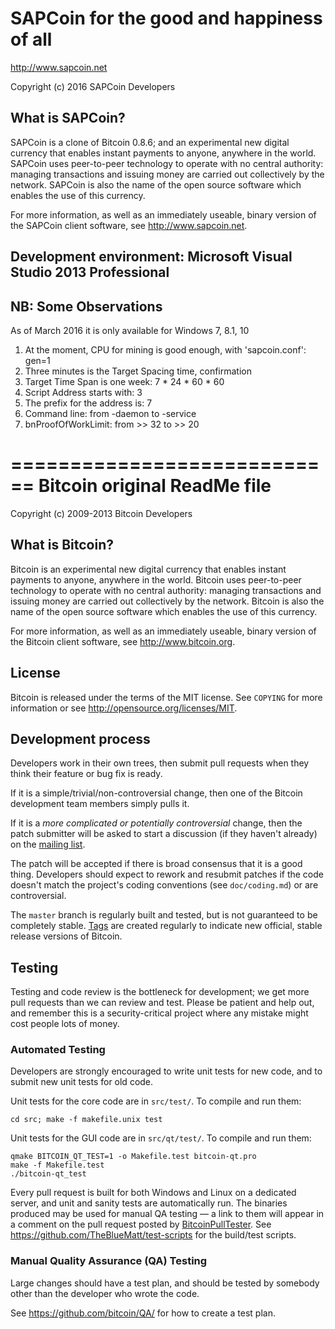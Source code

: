 SAPCoin for the good and happiness of all
=========================================

http://www.sapcoin.net

Copyright (c) 2016 SAPCoin Developers

What is SAPCoin?
----------------

SAPCoin is a clone of Bitcoin 0.8.6; and an experimental new digital currency
that enables instant payments to anyone, anywhere in the world. SAPCoin uses 
peer-to-peer technology to operate with no central authority: managing 
transactions and issuing money are carried out collectively by the network. 
SAPCoin is also the name of the open source software which enables the use of 
this currency.

For more information, as well as an immediately useable, binary version of
the SAPCoin client software, see http://www.sapcoin.net.

Development environment: Microsoft Visual Studio 2013 Professional
----------------------

NB: Some Observations
----------------------
As of March 2016 it is only available for Windows 7, 8.1, 10<br/>
1. At the moment, CPU for mining is good enough, with 'sapcoin.conf': gen=1<br/>
2. Three minutes is the Target Spacing time, confirmation<br/>
3. Target Time Span is one week: 7 * 24 * 60 * 60<br/>
4. Script Address starts with: 3<br/>
5. The prefix for the address is: 7<br/>
6. Command line: from -daemon to -service<br/>
7. bnProofOfWorkLimit: from >> 32 to >> 20<br/>


============================
Bitcoin original ReadMe file
============================

Copyright (c) 2009-2013 Bitcoin Developers

What is Bitcoin?
----------------

Bitcoin is an experimental new digital currency that enables instant payments to
anyone, anywhere in the world. Bitcoin uses peer-to-peer technology to operate
with no central authority: managing transactions and issuing money are carried
out collectively by the network. Bitcoin is also the name of the open source
software which enables the use of this currency.

For more information, as well as an immediately useable, binary version of
the Bitcoin client software, see http://www.bitcoin.org.

License
-------

Bitcoin is released under the terms of the MIT license. See `COPYING` for more
information or see http://opensource.org/licenses/MIT.

Development process
-------------------

Developers work in their own trees, then submit pull requests when they think
their feature or bug fix is ready.

If it is a simple/trivial/non-controversial change, then one of the Bitcoin
development team members simply pulls it.

If it is a *more complicated or potentially controversial* change, then the patch
submitter will be asked to start a discussion (if they haven't already) on the
[mailing list](http://sourceforge.net/mailarchive/forum.php?forum_name=bitcoin-development).

The patch will be accepted if there is broad consensus that it is a good thing.
Developers should expect to rework and resubmit patches if the code doesn't
match the project's coding conventions (see `doc/coding.md`) or are
controversial.

The `master` branch is regularly built and tested, but is not guaranteed to be
completely stable. [Tags](https://github.com/bitcoin/bitcoin/tags) are created
regularly to indicate new official, stable release versions of Bitcoin.

Testing
-------

Testing and code review is the bottleneck for development; we get more pull
requests than we can review and test. Please be patient and help out, and
remember this is a security-critical project where any mistake might cost people
lots of money.

### Automated Testing

Developers are strongly encouraged to write unit tests for new code, and to
submit new unit tests for old code.

Unit tests for the core code are in `src/test/`. To compile and run them:

    cd src; make -f makefile.unix test

Unit tests for the GUI code are in `src/qt/test/`. To compile and run them:

    qmake BITCOIN_QT_TEST=1 -o Makefile.test bitcoin-qt.pro
    make -f Makefile.test
    ./bitcoin-qt_test

Every pull request is built for both Windows and Linux on a dedicated server,
and unit and sanity tests are automatically run. The binaries produced may be
used for manual QA testing — a link to them will appear in a comment on the
pull request posted by [BitcoinPullTester](https://github.com/BitcoinPullTester). See https://github.com/TheBlueMatt/test-scripts
for the build/test scripts.

### Manual Quality Assurance (QA) Testing

Large changes should have a test plan, and should be tested by somebody other
than the developer who wrote the code.

See https://github.com/bitcoin/QA/ for how to create a test plan.
